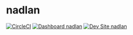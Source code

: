 # nadlan

[![CircleCI](https://circleci.com/gh/shaal/nadlan.svg?style=shield)](https://circleci.com/gh/shaal/nadlan)
[![Dashboard nadlan](https://img.shields.io/badge/dashboard-nadlan-yellow.svg)](https://dashboard.pantheon.io/sites/9fd84d4d-d446-46e9-adc4-50026dc98c83#dev/code)
[![Dev Site nadlan](https://img.shields.io/badge/site-nadlan-blue.svg)](http://dev-nadlan.pantheonsite.io/)